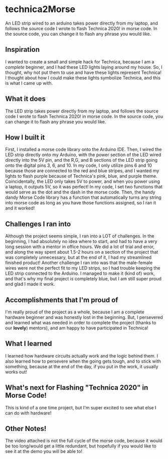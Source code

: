 # technica2Morse
An LED strip wired to an arduino takes power directly from my laptop, and follows the source code I wrote to flash Technica 2020! in morse code. In the source code, you can change it to flash any phrase you would like.
## Inspiration
I wanted to create a small and simple hack for Technica, because I am a _complete_ beginner, and I had these LED lights laying around my house. So, I thought, why not put them to use and have these lights represent Technica! I thought about how I could make these lights symbolize Technica, and this is what I came up with.
## What it does
The LED strip takes power directly from my laptop, and follows the source code I wrote to flash Technica 2020! in morse code. In the source code, you can change it to flash any phrase you would like.  
## How I built it
First, I installed a morse code library onto the Arduino IDE. Then, I wired the LED strip directly onto my Arduino, with the power section of the LED wired directly into the 5V pin, and the R,G, and B sections of the LED strip going onto the digital pins 3, 6, and 10. In my code, I only utilize pins 6 and 10 because those are connected to the red and blue stripes, and I wanted my lights to flash purple because of Technica's pink, blue, and purple theme. Coincidentally, the LED only takes 5V to power, and when you power using a laptop, it outputs 5V, so it was perfect! In my code, I set two functions that would serve as the dot and the dash in the morse code. Then, the handy dandy Morse Code library has a function that automatically turns any string into morse code as long as you have those functions assigned, so I ran it and it worked! 
## Challenges I ran into
Although the project seems simple, I ran into a LOT of challenges. In the beginning, I had absolutely no idea where to start, and had to have a very long session with a mentor in office hours. We did a lot of trial and error, and along the way spent about 1.5-2 hours on a section of the project that was completely unnecessary, but at the end of it, I had my streamlined finished product! Another challenge I ran into was that the male-female wires were not the perfect fit to my LED strips, so I had trouble keeping the LED strip connected to the Arduino. I managed to make it (kind of) work, and that's why my final project is completely blue, but I am still super proud and glad I made it work.
## Accomplishments that I'm proud of
I'm really proud of the project as a whole, because I am a complete hardware beginner and was honestly lost in the beginning. But, I persevered and learned what was needed in order to complete the project (thanks to our **lovely**) mentors), and am happy to have participated in Technica!
## What I learned
I learned how hardware circuits actually work and the logic behind them. I also learned how to persevere when the going gets tough, and to stick with something, because at the end of the day, if you put in the work, it usually works out! 
## What's next for Flashing "Technica 2020" in Morse Code!
This is kind of a one time project, but I'm super excited to see what else I can do with hardware!
## Other Notes!
The video attached is not the full cycle of the morse code, because it would be too long/would get a little redundant, but hopefully if you would like to see it at the demo you will be able to!
